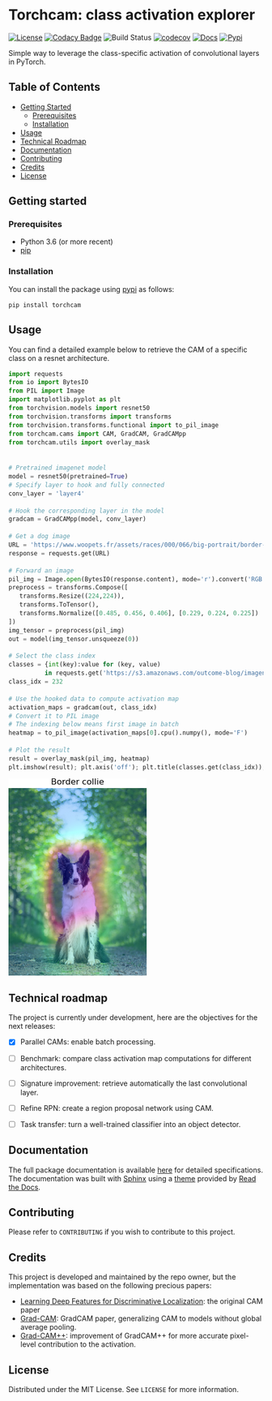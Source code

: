 
# Torchcam: class activation explorer

[![License](https://img.shields.io/badge/License-MIT-brightgreen.svg)](LICENSE) [![Codacy Badge](https://api.codacy.com/project/badge/Grade/5124b1dff75e4e9cbb68136516605032)](https://www.codacy.com/manual/frgfm/torch-cam?utm_source=github.com&amp;utm_medium=referral&amp;utm_content=frgfm/torch-cam&amp;utm_campaign=Badge_Grade)  ![Build Status](https://github.com/frgfm/torch-cam/workflows/python-package/badge.svg) [![codecov](https://codecov.io/gh/frgfm/torch-cam/branch/master/graph/badge.svg)](https://codecov.io/gh/frgfm/torch-cam) [![Docs](https://img.shields.io/badge/docs-available-blue.svg)](https://frgfm.github.io/torch-cam)  [![Pypi](https://img.shields.io/badge/pypi-v0.1.0-blue.svg)](https://pypi.org/project/torchcam/) 

Simple way to leverage the class-specific activation of convolutional layers in PyTorch.



## Table of Contents

* [Getting Started](#getting-started)
  * [Prerequisites](#prerequisites)
  * [Installation](#installation)
* [Usage](#usage)
* [Technical Roadmap](#technical-roadmap)
* [Documentation](#documentation)
* [Contributing](#contributing)
* [Credits](#credits)
* [License](#license)



## Getting started

### Prerequisites

- Python 3.6 (or more recent)
- [pip](https://pip.pypa.io/en/stable/)

### Installation

You can install the package using [pypi](https://pypi.org/project/torch-cam/) as follows:

```shell
pip install torchcam
```



## Usage

You can find a detailed example below to retrieve the CAM of a specific class on a resnet architecture.

```python
import requests
from io import BytesIO
from PIL import Image
import matplotlib.pyplot as plt
from torchvision.models import resnet50
from torchvision.transforms import transforms
from torchvision.transforms.functional import to_pil_image
from torchcam.cams import CAM, GradCAM, GradCAMpp
from torchcam.utils import overlay_mask


# Pretrained imagenet model
model = resnet50(pretrained=True)
# Specify layer to hook and fully connected
conv_layer = 'layer4'

# Hook the corresponding layer in the model
gradcam = GradCAMpp(model, conv_layer)

# Get a dog image
URL = 'https://www.woopets.fr/assets/races/000/066/big-portrait/border-collie.jpg'
response = requests.get(URL)

# Forward an image
pil_img = Image.open(BytesIO(response.content), mode='r').convert('RGB')
preprocess = transforms.Compose([
   transforms.Resize((224,224)),
   transforms.ToTensor(),
   transforms.Normalize([0.485, 0.456, 0.406], [0.229, 0.224, 0.225])
])
img_tensor = preprocess(pil_img)
out = model(img_tensor.unsqueeze(0))

# Select the class index
classes = {int(key):value for (key, value)
          in requests.get('https://s3.amazonaws.com/outcome-blog/imagenet/labels.json').json().items()}
class_idx = 232

# Use the hooked data to compute activation map
activation_maps = gradcam(out, class_idx)
# Convert it to PIL image
# The indexing below means first image in batch
heatmap = to_pil_image(activation_maps[0].cpu().numpy(), mode='F')

# Plot the result
result = overlay_mask(pil_img, heatmap)
plt.imshow(result); plt.axis('off'); plt.title(classes.get(class_idx)); plt.tight_layout; plt.show()
```

![gradcam_sample](static/images/gradcam_sample.png)





## Technical roadmap

The project is currently under development, here are the objectives for the next releases:

- [x] Parallel CAMs: enable batch processing.
- [ ] Benchmark: compare class activation map computations for different architectures.
- [ ] Signature improvement: retrieve automatically the last convolutional layer.
- [ ] Refine RPN: create a region proposal network using CAM.
- [ ] Task transfer: turn a well-trained classifier into an object detector.



## Documentation

The full package documentation is available [here](https://frgfm.github.io/torch-cam/) for detailed specifications. The documentation was built with [Sphinx](sphinx-doc.org) using a [theme](github.com/readthedocs/sphinx_rtd_theme) provided by [Read the Docs](readthedocs.org).



## Contributing

Please refer to `CONTRIBUTING` if you wish to contribute to this project.



## Credits

This project is developed and maintained by the repo owner, but the implementation was based on the following precious papers:

- [Learning Deep Features for Discriminative Localization](https://arxiv.org/abs/1512.04150): the original CAM paper
- [Grad-CAM](https://arxiv.org/abs/1610.02391): GradCAM paper, generalizing CAM to models without global average pooling. 
- [Grad-CAM++](https://arxiv.org/abs/1710.11063): improvement of GradCAM++ for more accurate pixel-level contribution to the activation.



## License

Distributed under the MIT License. See `LICENSE` for more information.